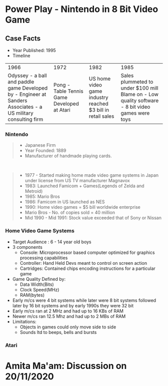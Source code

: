 # Power Play - Nintendo in 8 Bit Video Game

## Case Facts
- Year Published: 1995
- Timeline

<table>
	<tbody>
		<tr><b>
			<td>1966</td>	<td>1972</td>	<td>1982</td>	<td>1985</td>
		</b></tr>
		<tr>	
			<td>
				Odyssey - a ball and paddle game
				Developed by - Engineer at Sanders Associates - a US military consulting firm
			</td>
			<td>
				Pong - Table Tennis Game
				Developed at Atari
			</td>
			<td>
				US home video game industry reached $3 bill in retail sales
			</td>
			<td>
				Sales plummeted to under $100 mill
				Blame on
					- Low quality software
					- 8 bit video games were toys
			</td>
		</tr>
	</tbody>
</table>

### Nintendo

> * Japanese Firm
> * Year Founded: 1889
> * Manufacturer of handmade playing cards.

<br>

> * 1977 - Started making home made video game systems in Japan under license from US TV manufacturer Magnavox
> * 1983: Launched Famicom + Games(Legends of Zelda and Metroid)
> * 1985: Mario Bros
> * 1986: Famicom in US launched as NES
> * 1990: Home video games = $5 bill worldwide enterprise
> * Mario Bros - No. of copies sold = 40 million
> * Mid 1990 - Mid 1991: Stock value exceeded that of Sony or Nissan

### Home Video Game Systems
- Target Audience : 6 - 14 year old boys
- 3 components
	- Console: Microprocessor based computer optimized for graphics processing capabilities
	- Controller: Hand Held Devs meant to control on screen action
	- Cartridges: Contained chips encoding instructions for a particular game
- Game Quality Defined by:
	- Data Width(Bits)
	- Clock Speed(MHz)
	- RAM(bytes)
- Early m/cs were 4 bit systems while later were 8 bit systems followed later by 16 bit systems and by early 1990s they were 32 bit
- Early m/cs ran at 2 MHz and had up to 16 KBs of RAM
- Newer m/cs ran 12.5 Mhz and had up to 2 MBs of RAM
- Limitations:
	- Objects in games could only move side to side 
	- Sounds ltd to beeps, bells and bursts

### Atari

# Amita Ma'am: Discussion on 20/11/2020
